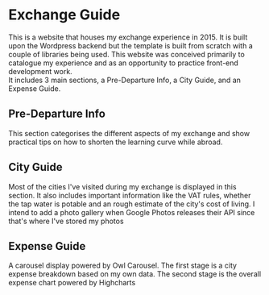 # Exchange Guide

This is a website that houses my exchange experience in 2015. It is built upon the Wordpress backend but the template is built from scratch with a couple of libraries being used. This website was conceived primarily to catalogue my experience and as an opportunity to practice front-end development work.<br>
It includes 3 main sections, a Pre-Departure Info, a City Guide, and an Expense Guide.

## Pre-Departure Info

This section categorises the different aspects of my exchange and show practical tips on how to shorten the learning curve while abroad.

## City Guide

Most of the cities I've visited during my exchange is displayed in this section. It also includes important information like the VAT rules, whether the tap water is potable and an rough estimate of the city's cost of living.
I intend to add a photo gallery when Google Photos releases their API since that's where I've stored my photos

## Expense Guide

A carousel display powered by Owl Carousel.
The first stage is a city expense breakdown based on my own data.
The second stage is the overall expense chart powered by Highcharts
